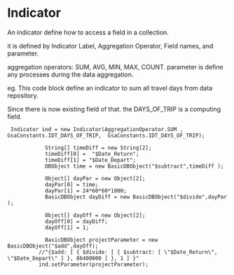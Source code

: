 # Indicator #

An indicator define how to access a field in a collection.

it is defined by Indicator Label, Aggregation Operator, Field names, and parameter.

aggregation operators: SUM, AVG, MIN, MAX, COUNT.
parameter is define any processes during the data aggregation.

eg.
This code block define an indicator to sum all travel days from data repository.

Since there is now existing field of that. the DAYS\_OF\_TRIP is a computing field.

```
 Indicator ind = new Indicator(AggregationOperator.SUM , GsaConstants.IDT_DAYS_OF_TRIP,  GsaConstants.IDT_DAYS_OF_TRIP); 
		  
			String[] timeDiff = new String[2]; 
			timeDiff[0] =  "$Date_Return";
			timeDiff[1] = "$Date_Depart";
			DBObject time = new BasicDBObject("$subtract",timeDiff );
			
			Object[] dayPar = new Object[2];
			dayPar[0] = time;
			dayPar[1] = 24*60*60*1000;
			BasicDBObject dayDiff = new BasicDBObject("$divide",dayPar );
			
			Object[] dayOff = new Object[2];
			dayOff[0] = dayDiff;
			dayOff[1] = 1;
			
			BasicDBObject projectParameter = new BasicDBObject("$add",dayOff);
		  //"{$add: [ { $divide: [ { $subtract: [ \"$Date_Return\", \"$Date_Depart\" ] }, 86400000 ] }, 1 ] }"
		  ind.setParameter(projectParameter);
```